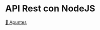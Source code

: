 # API Rest con NodeJS

[📝 Apuntes](https://github.com/alcardm/mt2022-c4/blob/main/Unidad%203/02.API-rest.md)
